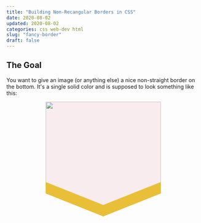```yaml
---
title: "Building Non-Recangular Borders in CSS"
date: 2020-08-02
updated: 2020-08-02
categories: css web-dev html
slug: "fancy-border"
draft: false
---
```


<style>
.rootRoot {
  display: flex;
  justify-content: space-evenly;
  margin-bottom: 2rem;
}
.root {
  position: relative;
  height: 300px;
  width: 300px;
  margin: auto;
  background-color: #f9ecee;
  clip-path: polygon(0% 80%, 0% 0%, 100% 0%, 100% 80%, 50% 100%);
}
.bottomBorder {
  top: 0;
  width: 100%;
  height: 100%;
  position: absolute;
  background-color: #e9bf37;
  clip-path: polygon(0% 80%, 0% 70%, 50% 90%, 100% 70%, 100% 80%, 50% 100%);
}
.image {
  object-fit: contain;
  width: 100%;
}
</style>

## The Goal
You want to give an image (or anything else) a nice non-straight border on the bottom. It's a single solid color and is supposed to look something like this:

<div class="root">
  <img class="image" src="https://avatars1.githubusercontent.com/u/11145039?s=400&u=1e9c3aa86d8e11efe84c8ffdff7312c53c906347&v=4" />
  <div class="bottomBorder" />
</div>

## Step One: Clip the Bottom of the Root Container

Step one is clipping the bottom of the __root__ container using the [clip-path CSS prop](https://developer.mozilla.org/en-US/docs/Web/CSS/clip-path). This will make anything outside the clipped area invisible (even if you have `overflow: visible` set). Note that setting the `height` and `width` CSS props is completely optional and only relevant for this exact example. Feel free to adjust these to fit your use case.

```html
<style>
.root {
  height: 300px;
  width: 300px;
  clip-path: polygon(0% 80%, 0% 0%, 100% 0%, 100% 80%, 50% 100%);
}
</style>

<div className="root"></div>
```

<div class="root" style="margin-top: 2rem;"></div>


## Step Two: Insert the Image

Now, just insert the image as a child element of the container. It will be clipped automatically. Any styling you can see below is just for the example. Again, feel free to play around with the image size and position until it fits your specific needs.


```html
<style>
.root {
  height: 300px;
  width: 300px;
  clip-path: polygon(0% 80%, 0% 0%, 100% 0%, 100% 80%, 50% 100%);
}
.image {
  object-fit: contain;
  width: 100%;
}
</style>

<div className="root">
  <img className="image" src="your image here" />
</div>
```

<div class="root" style="margin-top: 2rem;">
  <img class="image" src="https://avatars1.githubusercontent.com/u/11145039?s=400&u=1e9c3aa86d8e11efe84c8ffdff7312c53c906347&v=4" />
</div>




## Step Three: Overlay the Border

We're at the juicy part. Here, you need to overlay a div that represents the border on top of the root container. For that to work, you need to set the position of the `root` class to `relative` to bind any absolutely positioned children to itself. If you don't set the root element to `position: relative`, any absolutely positioned children will position themselves in relation to their nearest containing block. To read more about this, check out the [MDN documentation on Containing Block](https://developer.mozilla.org/en-US/docs/Web/CSS/Containing_Block).

As already alluded to you need to set the bottom border div to `position: absolute` to be able to overlay it on top of the image. By default, the div will be positioned as if it was just part of the normal flow though, i.e. just below the image. To position it on top of the image you need to specify `top 0`.

And then, to make it take up the whole area of the root container you need to specify its size. You can either set `width: 100%; height: 100%;` or you can specify the offset from the 'sides' of the container. I tend to go with the latter option but both work just fine.

Finally, you need to clip the content area of the border div similary to the root container. Only now you're not only cipping the bottom of the container but the top as well to allow the image to be visible. Pulled apart, the clipped root container and border would look like this:

<div class="rootRoot" style="margin-top: 2rem;">
  <div class="root">
  </div>
  <div class="root"  style="background-color: #ffffffff;">
    <div class="bottomBorder" ></div>
  </div>
</div>

When you put everything (including the image) together, this is what your fancy component looks like:

```html
<style>
.root {
  position: relative;
  height: 300px;
  width: 300px;
  clip-path: polygon(0% 80%, 0% 0%, 100% 0%, 100% 80%, 50% 100%);
}
.bottomBorder {
  position: absolute;
  top: 0;
  bottom: 0;
  left: 0;
  right: 0;
  background-color: #e9bf37;
  clip-path: polygon(0% 80%, 0% 70%, 50% 90%, 100% 70%, 100% 80%, 50% 100%);
}
.image {
  object-fit: contain;
  width: 100%;
}
</style>

<div className="root">
  <img className="image" src="your image here" />
  <div className="bottomBorder" />
</div>
```

<div class="root">
  <img class="image" src="https://avatars1.githubusercontent.com/u/11145039?s=400&u=1e9c3aa86d8e11efe84c8ffdff7312c53c906347&v=4" />
  <div class="bottomBorder" ></div>
</div>


## Aside: Why no drop-shadow?

The above technique really only works for solid borders. If you want to have a shadow you will most likely have to switch to using the [`drop-shadow` filter function](https://developer.mozilla.org/en-US/docs/Web/CSS/filter-function/drop-shadow). `drop-shadow` is great but, like all filter function, comes with a huge potential performance impact.

In this specific use case we could get around it without the solution getting too hacky but your mileage may vary and I'd be remiss if I didn't at least mention the possibility of building this using `drop-shadow`.
